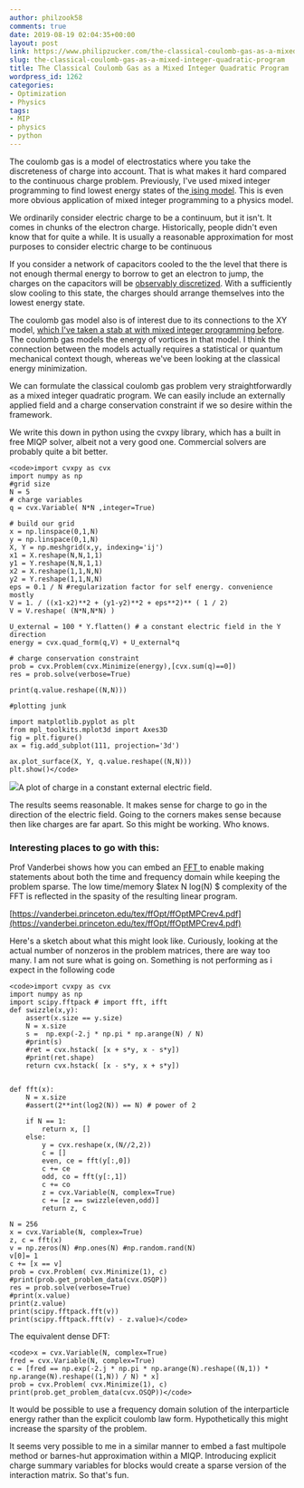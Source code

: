 ```yaml
---
author: philzook58
comments: true
date: 2019-08-19 02:04:35+00:00
layout: post
link: https://www.philipzucker.com/the-classical-coulomb-gas-as-a-mixed-integer-quadratic-program/
slug: the-classical-coulomb-gas-as-a-mixed-integer-quadratic-program
title: The Classical Coulomb Gas as a Mixed Integer Quadratic Program
wordpress_id: 1262
categories:
- Optimization
- Physics
tags:
- MIP
- physics
- python
---
```





The coulomb gas is a model of electrostatics where you take the discreteness of charge into account. That is what makes it hard compared to the continuous charge problem. Previously, I've used mixed integer programming to find lowest energy states of the[ ising model](http://www.philipzucker.com/solving-the-ising-model-using-a-mixed-integer-linear-program-solver-gurobi/).  This is even more obvious application of mixed integer programming to a physics model. 







We ordinarily consider electric charge to be a continuum, but it isn't. It comes in chunks of the electron charge. Historically, people didn't even know that for quite a while. It is usually a reasonable approximation for most purposes to consider electric charge to be continuous







If you consider a network of capacitors cooled to the the level that there is not enough thermal energy to borrow to get an electron to jump, the charges on the capacitors will be [observably discretized](https://en.wikipedia.org/wiki/Coulomb_blockade). With a sufficiently slow cooling to this state, the charges should arrange themselves into the lowest energy state.







The coulomb gas model also is of interest due to its connections to the XY model, [which I've taken a stab at with mixed integer programming before](http://www.philipzucker.com/solving-the-xy-model-using-mixed-integer-optimization-in-python/). The coulomb gas models the energy of vortices in that model. I think the connection between the models actually requires a statistical or quantum mechanical context though, whereas we've been looking at the classical energy minimization.







We can formulate the classical coulomb gas problem very straightforwardly as a mixed integer quadratic program. We can easily include an externally applied field and a charge conservation constraint if we so desire within the framework.







We write this down in python using the cvxpy library, which has a built in free MIQP solver, albeit not a very good one. Commercial solvers are probably quite a bit better.






    
    <code>import cvxpy as cvx
    import numpy as np
    #grid size
    N = 5
    # charge variables
    q = cvx.Variable( N*N ,integer=True)
    
    # build our grid
    x = np.linspace(0,1,N) 
    y = np.linspace(0,1,N) 
    X, Y = np.meshgrid(x,y, indexing='ij')
    x1 = X.reshape(N,N,1,1)
    y1 = Y.reshape(N,N,1,1)
    x2 = X.reshape(1,1,N,N)
    y2 = Y.reshape(1,1,N,N)
    eps = 0.1 / N #regularization factor for self energy. convenience mostly
    V = 1. / ((x1-x2)**2 + (y1-y2)**2 + eps**2)** ( 1 / 2)
    V = V.reshape( (N*N,N*N) )
    
    U_external = 100 * Y.flatten() # a constant electric field in the Y direction 
    energy = cvx.quad_form(q,V) + U_external*q
    
    # charge conservation constraint
    prob = cvx.Problem(cvx.Minimize(energy),[cvx.sum(q)==0])
    res = prob.solve(verbose=True)
    
    print(q.value.reshape((N,N)))
    
    #plotting junk
    
    import matplotlib.pyplot as plt
    from mpl_toolkits.mplot3d import Axes3D  
    fig = plt.figure()
    ax = fig.add_subplot(111, projection='3d')
    
    ax.plot_surface(X, Y, q.value.reshape((N,N)))
    plt.show()</code>





![](http://philzucker2.nfshost.com/wp-content/uploads/2019/08/coulomb-1-1024x768.png)A plot of charge in a constant external electric field. 





The results seems reasonable. It makes sense for charge to go in the direction of the electric field. Going to the corners makes sense because then like charges are far apart. So this might be working. Who knows.







### Interesting places to go with this:







Prof Vanderbei shows how you can embed an [FFT ](https://en.wikipedia.org/wiki/Fast_Fourier_transform)to enable making statements about both the time and frequency domain while keeping the problem sparse. The low time/memory $latex N log(N) $ complexity of the FFT is reflected in the spasity of the resulting linear program.







[https://vanderbei.princeton.edu/tex/ffOpt/ffOptMPCrev4.pdf](https://vanderbei.princeton.edu/tex/ffOpt/ffOptMPCrev4.pdf)







Here's a sketch about what this might look like. Curiously, looking at the actual number of nonzeros in the problem matrices, there are way too many. I am not sure what is going on. Something is not performing as i expect in the following code






    
    <code>import cvxpy as cvx
    import numpy as np
    import scipy.fftpack # import fft, ifft
    def swizzle(x,y):
        assert(x.size == y.size)
        N = x.size
        s =  np.exp(-2.j * np.pi * np.arange(N) / N)
        #print(s)
        #ret = cvx.hstack( [x + s*y, x - s*y]) 
        #print(ret.shape)
        return cvx.hstack( [x - s*y, x + s*y]) 
        
    
    def fft(x):
        N = x.size
        #assert(2**int(log2(N)) == N) # power of 2
    
        if N == 1:
            return x, []
        else:
            y = cvx.reshape(x,(N//2,2))
            c = []
            even, ce = fft(y[:,0])
            c += ce
            odd, co = fft(y[:,1])
            c += co
            z = cvx.Variable(N, complex=True)
            c += [z == swizzle(even,odd)]
            return z, c
    
    N = 256
    x = cvx.Variable(N, complex=True)
    z, c = fft(x)
    v = np.zeros(N) #np.ones(N) #np.random.rand(N)
    v[0]= 1
    c += [x == v]
    prob = cvx.Problem( cvx.Minimize(1), c)
    #print(prob.get_problem_data(cvx.OSQP))
    res = prob.solve(verbose=True)
    #print(x.value)
    print(z.value)
    print(scipy.fftpack.fft(v))
    print(scipy.fftpack.fft(v) - z.value)</code>







The equivalent dense DFT:






    
    <code>x = cvx.Variable(N, complex=True)
    fred = cvx.Variable(N, complex=True)
    c = [fred == np.exp(-2.j * np.pi * np.arange(N).reshape((N,1)) * np.arange(N).reshape((1,N)) / N) * x]
    prob = cvx.Problem( cvx.Minimize(1), c)
    print(prob.get_problem_data(cvx.OSQP))</code>







It would be possible to use a frequency domain solution of the interparticle energy rather than the explicit coulomb law form. Hypothetically this might increase the sparsity of the problem.







It seems very possible to me in a similar manner to embed a fast multipole method or barnes-hut approximation within a MIQP. Introducing explicit charge summary variables for blocks would create a sparse version of the interaction matrix. So that's fun.




